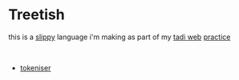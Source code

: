 # Treetish

this is a [slippy](https://tadiweb.com) language i'm making as part of my [tadi web](https://todepond.com/wikiblogarden/tadi-web) [practice](https://todepond.com/lab)

<br>

- [tokeniser](https://todepond.com/lab/token)

<br>


<style>
  a {
    text-decoration: underline;
  }
</style>
